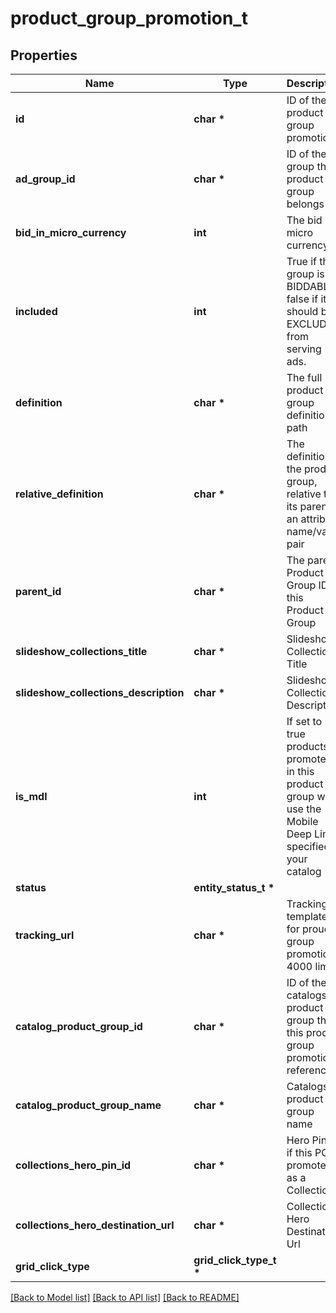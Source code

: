 # product_group_promotion_t

## Properties
Name | Type | Description | Notes
------------ | ------------- | ------------- | -------------
**id** | **char \*** | ID of the product group promotion. | [optional] 
**ad_group_id** | **char \*** | ID of the ad group the product group belongs to. | [optional] 
**bid_in_micro_currency** | **int** | The bid in micro currency. | [optional] 
**included** | **int** | True if the group is BIDDABLE, false if it should be EXCLUDED from serving ads. | [optional] 
**definition** | **char \*** | The full product group definition path | [optional] 
**relative_definition** | **char \*** | The definition of the product group, relative to its parent - an attribute name/value pair | [optional] 
**parent_id** | **char \*** | The parent Product Group ID of this Product Group | [optional] 
**slideshow_collections_title** | **char \*** | Slideshow Collections Title | [optional] 
**slideshow_collections_description** | **char \*** | Slideshow Collections Description | [optional] 
**is_mdl** | **int** | If set to true products promoted in this product group will use the Mobile Deep Link specified in your catalog | [optional] 
**status** | **entity_status_t \*** |  | [optional] 
**tracking_url** | **char \*** | Tracking template for proudct group promotions. 4000 limit | [optional] 
**catalog_product_group_id** | **char \*** | ID of the catalogs product group that this product group promotion references | [optional] 
**catalog_product_group_name** | **char \*** | Catalogs product group name | [optional] 
**collections_hero_pin_id** | **char \*** | Hero Pin ID if this PG is promoted as a Collection | [optional] 
**collections_hero_destination_url** | **char \*** | Collections Hero Destination Url | [optional] 
**grid_click_type** | **grid_click_type_t \*** |  | [optional] 

[[Back to Model list]](../README.md#documentation-for-models) [[Back to API list]](../README.md#documentation-for-api-endpoints) [[Back to README]](../README.md)


